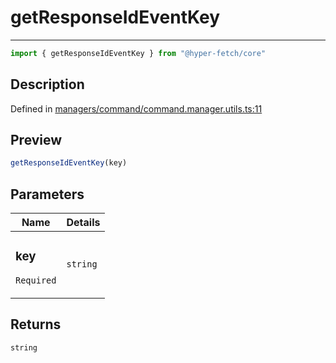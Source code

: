 

# getResponseIdEventKey

<div class="api-docs__separator" data-reactroot="">

---

</div><div class="api-docs__import" data-reactroot="">

```ts
import { getResponseIdEventKey } from "@hyper-fetch/core"
```

</div><div class="api-docs__section">

## Description

</div><div class="api-docs__description"><span class="api-docs__do-not-parse">



</span></div><p class="api-docs__definition">

Defined in [managers/command/command.manager.utils.ts:11](https://github.com/BetterTyped/hyper-fetch/blob/9cf1f580/packages/core/src/managers/command/command.manager.utils.ts#L11)

</p><div class="api-docs__section">

## Preview

</div><div class="api-docs__preview fn">

```ts
getResponseIdEventKey(key)
```

</div><div class="api-docs__section">

## Parameters

</div><div class="api-docs__parameters"><table><thead><tr><th>Name</th><th>Details</th></tr></thead><tbody><tr param-data="key"><td class="api-docs__param-name required">

### key 

`Required`

</td><td class="api-docs__param-type">

`string`

</td></tr></tbody></table></div><div class="api-docs__section">

## Returns

</div><div class="api-docs__returns">

```ts
string
```

</div>